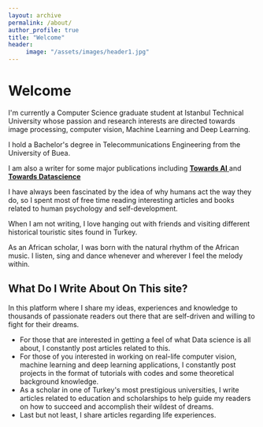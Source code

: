 ```yaml
---
layout: archive
permalink: /about/
author_profile: true
title: "Welcome"
header:
     image: "/assets/images/header1.jpg"
---
```

<h1> Welcome </h1>

<p>I'm currently a Computer Science graduate student at Istanbul Technical University whose passion and research interests are directed towards image processing, computer vision, Machine Learning and Deep Learning.</p>
<p>I hold a Bachelor's degree in Telecommunications Engineering from the University of Buea.</p>

<p>I am also a writer for some major publications including <a href = "https://medium.com/towards-artificial-intelligence"> <b>Towards AI</b> </a> and <a href = "https://towardsdatascience.com/"> <b>Towards Datascience</b></a>  </p>

<p> I have always been fascinated by the idea of why humans act the way they do, so I spent most of free time reading interesting articles and books related to human psychology and self-development.</p>

<p> When I am not writing, I love hanging out with friends and visiting different historical touristic sites found in Turkey.</p>

As an African scholar, I was born with the natural rhythm of the African music. I listen, sing and dance whenever and wherever I feel the melody within.

<h2> What Do I Write About On This site?</h2>
In this platform where I share my ideas, experiences and knowledge to thousands of passionate readers out there that are self-driven and willing to fight for their dreams.

<ul>
  <li>For those that are interested in getting a feel of what Data science is all about, I constantly post articles related to this.</li>
  <li>For those of you interested in working on real-life computer vision, machine learning and deep learning applications, I constantly post projects in the format of tutorials with codes and some theoretical background knowledge.</li>
  <li> As a scholar in one of Turkey's most prestigious universities, I write articles related to education and scholarships to help guide my readers on how to succeed and accomplish their wildest of dreams.</li>
  <li> Last but not least, I share articles regarding life experiences.</li>
</ul>
